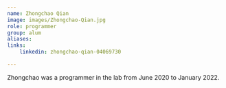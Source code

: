 ```yaml
---
name: Zhongchao Qian
image: images/Zhongchao-Qian.jpg
role: programmer
group: alum
aliases:
links:
    linkedin: zhongchao-qian-04069730

---
```


Zhongchao was a programmer in the lab from June 2020 to January 2022.